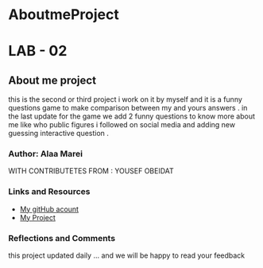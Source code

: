 # AboutmeProject
# LAB - 02

## About me project 

this is the second or third project i work on it by myself and it is a funny questions game to make comparison between my and yours answers .
in the last update for the game we add 2 funny questions to know more about me 
like who public figures i followed on social media 
and adding new guessing interactive question .

### Author: Alaa Marei
WITH CONTRIBUTETES FROM : YOUSEF OBEIDAT 


### Links and Resources

- [My gitHub acount](https://github.com/Alaa90-90)
- [My Project](https://github.com/Alaa90-90/AboutmeProject)


### Reflections and Comments

this project updated daily ...
and we will be happy to read your feedback
